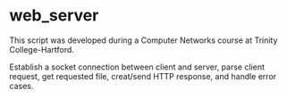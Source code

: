 # web_server

This script was developed during a Computer Networks course at Trinity College-Hartford.

Establish a socket connection between client and server, parse client request, get requested file, creat/send HTTP response, and handle error cases.
